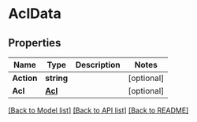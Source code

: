 # AclData

## Properties

Name | Type | Description | Notes
------------ | ------------- | ------------- | -------------
**Action** | **string** |  | [optional] 
**Acl** | [**Acl**](Acl.md) |  | [optional] 

[[Back to Model list]](../README.md#documentation-for-models) [[Back to API list]](../README.md#documentation-for-api-endpoints) [[Back to README]](../README.md)


